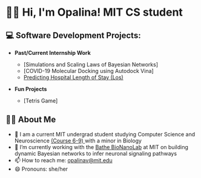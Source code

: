 <h1> 🙋‍♀️ Hi, I'm Opalina! MIT CS student

<h2> 💻 Software Development Projects:</h2>

- <b>Past/Current Internship Work</b>
  - [Simulations and Scaling Laws of Bayesian Networks]
  - [COVID-19 Molecular Docking using Autodock Vina]
  - [Predicting Hospital Length of Stay (Los)](https://github.com/opalinav/LoS-predictive-model)

  
- <b>Fun Projects</b>
  - [Tetris Game] 
  
  
<h2> 👩‍💻 About Me</h2>


- 🌱 I am a current MIT undergrad student studying Computer Science and Neuroscience [ (Course 6-9) ](http://catalog.mit.edu/degree-charts/computation-cognition-6-9/) with a minor in Biology
- 🔭 I’m currently working with the [Bathe BioNanoLab](http://bathebionano.org/bathe-bionanolab-research/) at MIT on building dynamic Bayesian networks to infer neuronal signaling pathways
- 📫 How to reach me: opalinav@mit.edu
- 😄 Pronouns: she/her




